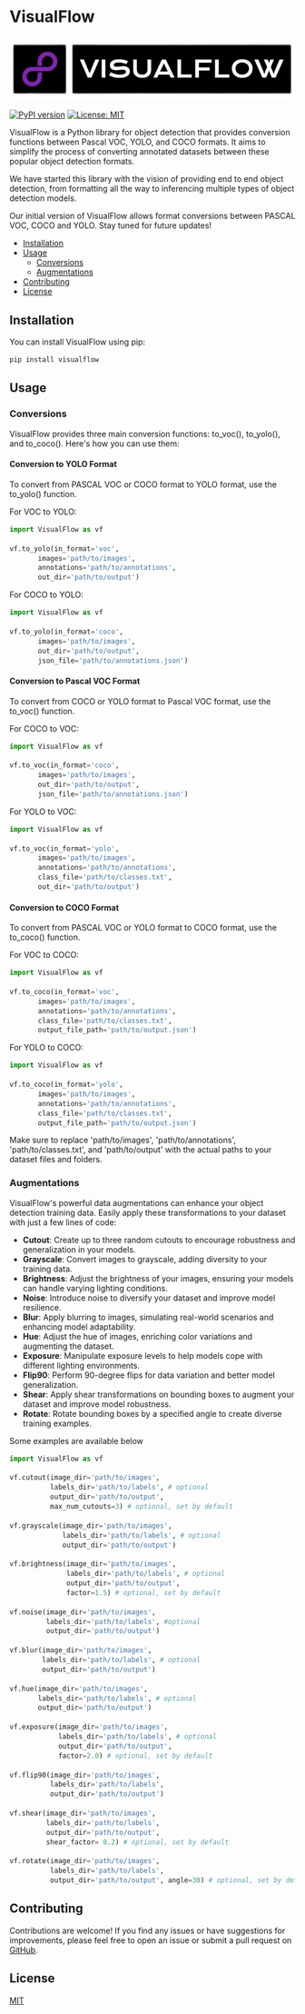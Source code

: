 # VisualFlow

![VisualFlow Logo](images/vf_logo.webp)

[![PyPI version](https://badge.fury.io/py/visualflow.svg)](https://badge.fury.io/py/visualflow)
[![License: MIT](https://img.shields.io/badge/License-MIT-yellow.svg)](https://opensource.org/licenses/MIT)

VisualFlow is a Python library for object detection that provides conversion functions between Pascal VOC, YOLO, and COCO formats. It aims to simplify the process of converting annotated datasets between these popular object detection formats.

We have started this library with the vision of providing end to end object detection, from formatting all the way to inferencing multiple types of object detection models.

Our initial version of VisualFlow allows format conversions between PASCAL VOC, COCO and YOLO. Stay tuned for future updates!

- [Installation](#installation)
- [Usage](#usage)
  - [Conversions](#conversions)
  - [Augmentations](#augmentations)
- [Contributing](#contributing)
- [License](#license)

## Installation

You can install VisualFlow using pip:

```bash
pip install visualflow
```
## Usage

### Conversions

VisualFlow provides three main conversion functions: to_voc(), to_yolo(), and to_coco(). Here's how you can use them:

#### Conversion to YOLO Format
To convert from PASCAL VOC or COCO format to YOLO format, use the to_yolo() function.

For VOC to YOLO:
```python
import VisualFlow as vf

vf.to_yolo(in_format='voc',
       images='path/to/images',
       annotations='path/to/annotations',
       out_dir='path/to/output')
```
For COCO to YOLO:
```python
import VisualFlow as vf

vf.to_yolo(in_format='coco',
       images='path/to/images',
       out_dir='path/to/output',
       json_file='path/to/annotations.json')
```

#### Conversion to Pascal VOC Format
To convert from COCO or YOLO format to Pascal VOC format, use the to_voc() function.

For COCO to VOC:
```python
import VisualFlow as vf

vf.to_voc(in_format='coco',
       images='path/to/images',
       out_dir='path/to/output',
       json_file='path/to/annotations.json')
```
For YOLO to VOC:
```python
import VisualFlow as vf

vf.to_voc(in_format='yolo',
       images='path/to/images',
       annotations='path/to/annotations',
       class_file='path/to/classes.txt',
       out_dir='path/to/output')
```

#### Conversion to COCO Format
To convert from PASCAL VOC or YOLO format to COCO format, use the to_coco() function.

For VOC to COCO:
```python
import VisualFlow as vf

vf.to_coco(in_format='voc',
       images='path/to/images',
       annotations='path/to/annotations',
       class_file='path/to/classes.txt',
       output_file_path='path/to/output.json')
```
For YOLO to COCO:
```python
import VisualFlow as vf

vf.to_coco(in_format='yolo',
       images='path/to/images',
       annotations='path/to/annotations',
       class_file='path/to/classes.txt',
       output_file_path='path/to/output.json')
```

Make sure to replace 'path/to/images', 'path/to/annotations', 'path/to/classes.txt', and 'path/to/output' with the actual paths to your dataset files and folders.

### Augmentations

VisualFlow's powerful data augmentations can enhance your object detection training data. Easily apply these transformations to your dataset with just a few lines of code:

- **Cutout**: Create up to three random cutouts to encourage robustness and generalization in your models.
- **Grayscale**: Convert images to grayscale, adding diversity to your training data.
- **Brightness**: Adjust the brightness of your images, ensuring your models can handle varying lighting conditions.
- **Noise**: Introduce noise to diversify your dataset and improve model resilience.
- **Blur**: Apply blurring to images, simulating real-world scenarios and enhancing model adaptability.
- **Hue**: Adjust the hue of images, enriching color variations and augmenting the dataset.
- **Exposure**: Manipulate exposure levels to help models cope with different lighting environments.
- **Flip90**: Perform 90-degree flips for data variation and better model generalization.
- **Shear**: Apply shear transformations on bounding boxes to augment your dataset and improve model robustness.
- **Rotate**: Rotate bounding boxes by a specified angle to create diverse training examples.

Some examples are available below
```python
import VisualFlow as vf

vf.cutout(image_dir='path/to/images', 
          labels_dir='path/to/labels', # optional
          output_dir='path/to/output', 
          max_num_cutouts=3) # optional, set by default

vf.grayscale(image_dir='path/to/images', 
             labels_dir='path/to/labels', # optional
             output_dir='path/to/output')

vf.brightness(image_dir='path/to/images', 
              labels_dir='path/to/labels', # optional
              output_dir='path/to/output', 
              factor=1.5) # optional, set by default

vf.noise(image_dir='path/to/images', 
         labels_dir='path/to/labels', #optional
         output_dir='path/to/output')

vf.blur(image_dir='path/to/images', 
        labels_dir='path/to/labels', # optional
        output_dir='path/to/output')

vf.hue(image_dir='path/to/images', 
       labels_dir='path/to/labels', # optional
       output_dir='path/to/output')

vf.exposure(image_dir='path/to/images', 
            labels_dir='path/to/labels', # optional
            output_dir='path/to/output', 
            factor=2.0) # optional, set by default

vf.flip90(image_dir='path/to/images', 
          labels_dir='path/to/labels', 
          output_dir='path/to/output')

vf.shear(image_dir='path/to/images', 
         labels_dir='path/to/labels', 
         output_dir='path/to/output', 
         shear_factor= 0.2) # optional, set by default

vf.rotate(image_dir='path/to/images', 
          labels_dir='path/to/labels', 
          output_dir='path/to/output', angle=30) # optional, set by default
```

## Contributing

Contributions are welcome! If you find any issues or have suggestions for improvements, please feel free to open an issue or submit a pull request on [GitHub](https://github.com/Ojas-Sharma/VisualFlow).

## License

[MIT](https://choosealicense.com/licenses/mit/)